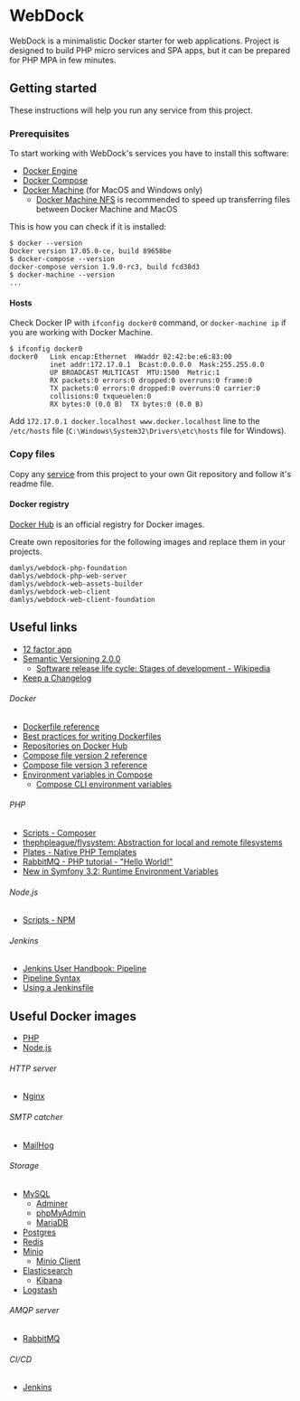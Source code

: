 WebDock
========================

WebDock is a minimalistic Docker starter for web applications.
Project is designed to build PHP micro services and SPA apps, but it can
be prepared for PHP MPA in few minutes.

## Getting started

These instructions will help you run any service from this project.

### Prerequisites

To start working with WebDock's services you have to install this software:

* [Docker Engine](https://docs.docker.com/engine/)
* [Docker Compose](https://docs.docker.com/compose/)
* [Docker Machine](https://docs.docker.com/machine/) (for MacOS and Windows only)
    * [Docker Machine NFS](https://github.com/adlogix/docker-machine-nfs)
      is recommended to speed up transferring files between Docker Machine and MacOS

This is how you can check if it is installed:

```
$ docker --version
Docker version 17.05.0-ce, build 89658be
$ docker-compose --version
docker-compose version 1.9.0-rc3, build fcd38d3
$ docker-machine --version
...
```

#### Hosts

Check Docker IP with `ifconfig docker0` command,
or `docker-machine ip` if you are working with Docker Machine.

```
$ ifconfig docker0
docker0   Link encap:Ethernet  HWaddr 02:42:be:e6:83:00  
          inet addr:172.17.0.1  Bcast:0.0.0.0  Mask:255.255.0.0
          UP BROADCAST MULTICAST  MTU:1500  Metric:1
          RX packets:0 errors:0 dropped:0 overruns:0 frame:0
          TX packets:0 errors:0 dropped:0 overruns:0 carrier:0
          collisions:0 txqueuelen:0 
          RX bytes:0 (0.0 B)  TX bytes:0 (0.0 B)
```

Add `172.17.0.1 docker.localhost www.docker.localhost` line to
the `/etc/hosts` file
(`C:\Windows\System32\Drivers\etc\hosts` file for Windows).

### Copy files

Copy any [service](./services/) from this project to your
own Git repository and follow it's readme file.

#### Docker registry

[Docker Hub](https://hub.docker.com) is an official registry for Docker images.

Create own repositories for the following images and replace them in your projects.

```
damlys/webdock-php-foundation
damlys/webdock-php-web-server
damlys/webdock-web-assets-builder
damlys/webdock-web-client
damlys/webdock-web-client-foundation
```

## Useful links

- [12 factor app](https://12factor.net/)
- [Semantic Versioning 2.0.0](https://semver.org)
    - [Software release life cycle: Stages of development - Wikipedia](https://en.wikipedia.org/wiki/Software_release_life_cycle#Stages_of_development)
- [Keep a Changelog](https://keepachangelog.com/en/1.0.0/)

###### Docker

- [Dockerfile reference](https://docs.docker.com/engine/reference/builder/)
- [Best practices for writing Dockerfiles](https://docs.docker.com/engine/userguide/eng-image/dockerfile_best-practices/)
- [Repositories on Docker Hub](https://docs.docker.com/docker-hub/repos/)
- [Compose file version 2 reference](https://docs.docker.com/compose/compose-file/compose-file-v2/)
- [Compose file version 3 reference](https://docs.docker.com/compose/compose-file/)
- [Environment variables in Compose](https://docs.docker.com/compose/environment-variables/)
    - [Compose CLI environment variables](https://docs.docker.com/compose/reference/envvars/)

###### PHP

- [Scripts - Composer](https://getcomposer.org/doc/articles/scripts.md)
- [thephpleague/flysystem: Abstraction for local and remote filesystems](https://github.com/thephpleague/flysystem)
- [Plates - Native PHP Templates](http://platesphp.com)
- [RabbitMQ - PHP tutorial - "Hello World!"](https://www.rabbitmq.com/tutorials/tutorial-one-php.html)
- [New in Symfony 3.2: Runtime Environment Variables](https://symfony.com/blog/new-in-symfony-3-2-runtime-environment-variables)

###### Node.js

- [Scripts - NPM](https://docs.npmjs.com/misc/scripts)

###### Jenkins

- [Jenkins User Handbook: Pipeline](https://jenkins.io/doc/book/pipeline/)
- [Pipeline Syntax](https://jenkins.io/doc/book/pipeline/syntax/)
- [Using a Jenkinsfile](https://jenkins.io/doc/book/pipeline/jenkinsfile/)

## Useful Docker images

- [PHP](https://hub.docker.com/_/php/)
- [Node.js](https://hub.docker.com/_/node/)

###### HTTP server

- [Nginx](https://hub.docker.com/_/nginx/)

###### SMTP catcher

- [MailHog](https://hub.docker.com/r/mailhog/mailhog/)

###### Storage

- [MySQL](https://hub.docker.com/_/mysql/)
    - [Adminer](https://hub.docker.com/_/adminer/)
    - [phpMyAdmin](https://hub.docker.com/r/phpmyadmin/phpmyadmin/)
    - [MariaDB](https://hub.docker.com/_/mariadb/)
- [Postgres](https://hub.docker.com/_/postgres/)
- [Redis](https://hub.docker.com/_/redis/)
- [Minio](https://hub.docker.com/r/minio/minio/)
    - [Minio Client](https://hub.docker.com/r/minio/mc/)
- [Elasticsearch](https://hub.docker.com/_/elasticsearch/)
    - [Kibana](https://hub.docker.com/_/kibana/)
- [Logstash](https://hub.docker.com/_/logstash/)
  
###### AMQP server

- [RabbitMQ](https://hub.docker.com/_/rabbitmq/)

###### CI/CD

- [Jenkins](https://hub.docker.com/r/jenkins/jenkins/)

